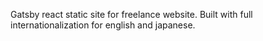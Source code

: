 Gatsby react static site for freelance website.
Built with full internationalization for english and japanese.